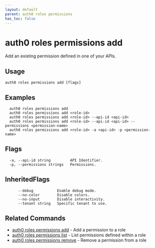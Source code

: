 ```yaml
---
layout: default
parent: auth0 roles permissions
has_toc: false
---
```

# auth0 roles permissions add

Add an existing permission defined in one of your APIs.

## Usage
```
auth0 roles permissions add [flags]
```

## Examples

```
  auth0 roles permissions add
  auth0 roles permissions add <role-id>
  auth0 roles permissions add <role-id> --api-id <api-id>
  auth0 roles permissions add <role-id> --api-id <api-id> --permissions <permission-name>
  auth0 roles permissions add <role-id> -a <api-id> -p <permission-name>
```


## Flags

```
  -a, --api-id string         API Identifier.
  -p, --permissions strings   Permissions.
```


## InheritedFlags

```
      --debug           Enable debug mode.
      --no-color        Disable colors.
      --no-input        Disable interactivity.
      --tenant string   Specific tenant to use.
```


## Related Commands

- [auth0 roles permissions add](auth0_roles_permissions_add.md) - Add a permission to a role
- [auth0 roles permissions list](auth0_roles_permissions_list.md) - List permissions defined within a role
- [auth0 roles permissions remove](auth0_roles_permissions_remove.md) - Remove a permission from a role


